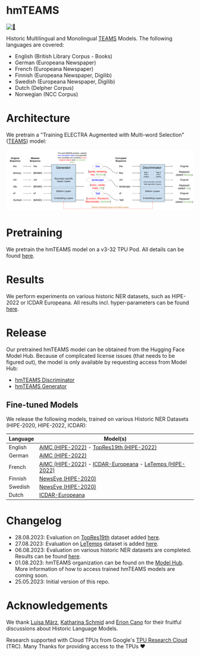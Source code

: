 # hmTEAMS

[![🤗](logo.jpeg "🤗")](https://github.com/stefan-it/hmTEAMS)

Historic Multilingual and Monolingual [TEAMS](https://aclanthology.org/2021.findings-acl.219/) Models.
The following languages are covered:

* English (British Library Corpus - Books)
* German (Europeana Newspaper)
* French (Europeana Newspaper)
* Finnish (Europeana Newspaper, Digilib)
* Swedish (Europeana Newspaper, Digilib)
* Dutch (Delpher Corpus)
* Norwegian (NCC Corpus)

# Architecture

We pretrain a "Training ELECTRA Augmented with Multi-word Selection"
([TEAMS](https://aclanthology.org/2021.findings-acl.219/)) model:

![hmTEAMS Overview](hmteams_overview.svg)

# Pretraining

We pretrain the hmTEAMS model on a v3-32 TPU Pod. All details can be found [here](pretraining.md).

# Results

We perform experiments on various historic NER datasets, such as HIPE-2022 or ICDAR Europeana.
All results incl. hyper-parameters can be found [here](bench/README.md).

# Release

Our pretrained hmTEAMS model can be obtained from the Hugging Face Model Hub. Because of complicated
license issues (that needs to be figured out), the model is only available by requesting access from
Model Hub:

* [hmTEAMS Discriminator](https://huggingface.co/hmteams/teams-base-historic-multilingual-discriminator)
* [hmTEAMS Generator](https://huggingface.co/hmteams/teams-base-historic-multilingual-generator)

## Fine-tuned Models

We release the following models, trained on various Historic NER Datasets (HIPE-2020, HIPE-2022, ICDAR):

| Language  | Model(s) |
| --------- | -------------------------------------------------------------------------------------------------------------------------------------------------------------------------------------------------------------------------------- |
| English   | [AjMC (HIPE-2022)](https://huggingface.co/hmteams/flair-hipe-2022-ajmc-en) - [TopRes19th (HIPE-2022)](https://huggingface.co/hmteams/flair-hipe-2022-topres19th-en)                                                              |
| German    | [AjMC (HIPE-2022)](https://huggingface.co/hmteams/flair-hipe-2022-ajmc-de)                                                                                                                                                       |
| French    | [AjMC (HIPE-2022)](https://huggingface.co/hmteams/flair-hipe-2022-ajmc-fr) - [ICDAR-Europeana](https://huggingface.co/hmteams/flair-icdar-fr) - [LeTemps (HIPE-2022)](https://huggingface.co/hmteams/flair-hipe-2022-letemps-fr) |
| Finnish   | [NewsEye (HIPE-2020)](https://huggingface.co/hmteams/flair-hipe-2022-newseye-fi)                                                                                                                                                 |
| Swedish   | [NewsEye (HIPE-2020)](https://huggingface.co/hmteams/flair-hipe-2022-newseye-sv)                                                                                                                                                 |
| Dutch     | [ICDAR-Europeana](https://huggingface.co/hmteams/flair-icdar-nl)                                                                                                                                                                 |

# Changelog

* 28.08.2023: Evaluation on [TopRes19th](https://github.com/hipe-eval/HIPE-2022-data/blob/main/documentation/README-topres19th.md) dataset added [here](bench/README.md).
* 27.08.2023: Evaluation on [LeTemps](https://github.com/hipe-eval/HIPE-2022-data/blob/main/documentation/README-letemps.md) dataset is added [here](bench/README.md).
* 06.08.2023: Evaluation on various historic NER datasets are completed. Results can be found [here](bench/README.md).
* 01.08.2023: hmTEAMS organization can be found on the [Model Hub](https://huggingface.co/hmteams).
              More information of how to access trained hmTEAMS models are coming soon.
* 25.05.2023: Initial version of this repo.

# Acknowledgements

We thank [Luisa März](https://github.com/LuisaMaerz), [Katharina Schmid](https://github.com/schmika) and
[Erion Çano](https://github.com/erionc) for their fruitful discussions about Historic Language Models.

Research supported with Cloud TPUs from Google's [TPU Research Cloud](https://sites.research.google/trc/about/) (TRC).
Many Thanks for providing access to the TPUs ❤️
